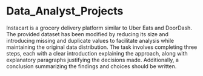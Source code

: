 # Data_Analyst_Projects

Instacart is a grocery delivery platform similar to Uber Eats and DoorDash. The provided dataset has been modified by reducing its size and introducing missing and duplicate values to facilitate analysis while maintaining the original data distribution. The task involves completing three steps, each with a clear introduction explaining the approach, along with explanatory paragraphs justifying the decisions made. Additionally, a conclusion summarizing the findings and choices should be written.